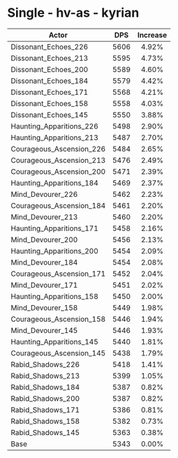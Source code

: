 # Single - hv-as - kyrian
| Actor | DPS | Increase |
|---|:---:|:---:|
|Dissonant_Echoes_226|5606|4.92%|
|Dissonant_Echoes_213|5595|4.73%|
|Dissonant_Echoes_200|5589|4.60%|
|Dissonant_Echoes_184|5579|4.42%|
|Dissonant_Echoes_171|5568|4.21%|
|Dissonant_Echoes_158|5558|4.03%|
|Dissonant_Echoes_145|5550|3.88%|
|Haunting_Apparitions_226|5498|2.90%|
|Haunting_Apparitions_213|5487|2.70%|
|Courageous_Ascension_226|5484|2.65%|
|Courageous_Ascension_213|5476|2.49%|
|Courageous_Ascension_200|5471|2.39%|
|Haunting_Apparitions_184|5469|2.37%|
|Mind_Devourer_226|5462|2.23%|
|Courageous_Ascension_184|5461|2.20%|
|Mind_Devourer_213|5460|2.20%|
|Haunting_Apparitions_171|5458|2.16%|
|Mind_Devourer_200|5456|2.13%|
|Haunting_Apparitions_200|5454|2.09%|
|Mind_Devourer_184|5454|2.08%|
|Courageous_Ascension_171|5452|2.04%|
|Mind_Devourer_171|5451|2.02%|
|Haunting_Apparitions_158|5450|2.00%|
|Mind_Devourer_158|5449|1.98%|
|Courageous_Ascension_158|5446|1.94%|
|Mind_Devourer_145|5446|1.93%|
|Haunting_Apparitions_145|5440|1.81%|
|Courageous_Ascension_145|5438|1.79%|
|Rabid_Shadows_226|5418|1.41%|
|Rabid_Shadows_213|5399|1.05%|
|Rabid_Shadows_184|5387|0.82%|
|Rabid_Shadows_200|5387|0.82%|
|Rabid_Shadows_171|5386|0.81%|
|Rabid_Shadows_158|5382|0.73%|
|Rabid_Shadows_145|5363|0.38%|
|Base|5343|0.00%|
